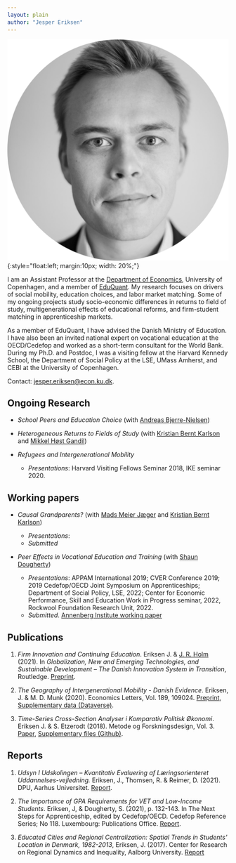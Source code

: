 ```yaml
---
layout: plain
author: "Jesper Eriksen"
---
```


![*Jesper Eriksen*](avatar_round-modified.png){:style="float:left; margin:10px; width: 20%;"}

I am an Assistant Professor at the [Department of Economics](https://www.economics.ku.dk/), University of Copenhagen, and a member of [EduQuant](https://www.economics.ku.dk/research/externally-funded-research_new/uddankvant/).  My research focuses on drivers of social mobility, education choices, and labor market matching. Some of my ongoing projects study socio-economic differences in returns to field of study, multigenerational effects of educational reforms, and firm-student matching in apprenticeship markets. 

As a member of EduQuant, I have advised the Danish Ministry of Education. I have also been an invited national expert on vocational education at the OECD/Cedefop and worked as a short-term consultant for the World Bank. During my Ph.D. and Postdoc, I was a visiting fellow at the Harvard Kennedy School, the Department of Social Policy at the LSE, UMass Amherst, and CEBI at the University of Copenhagen.

Contact: [jesper.eriksen@econ.ku.dk](mailto:jesper.eriksen@econ.ku.dk). 



## Ongoing Research

- *School Peers and Education Choice* (with [Andreas Bjerre-Nielsen](https://bjerre-nielsen.me/))

- *Heterogeneous Returns to Fields of Study* (with [Kristian Bernt Karlson](http://www.kristiankarlson.dk/) and [Mikkel Høst Gandil](https://sites.google.com/view/mikkelgandil/home))

- *Refugees and Intergenerational Mobility* 
  - *Presentations*: Harvard Visiting Fellows Seminar 2018, IKE seminar 2020. 

## Working papers 


- *Causal Grandparents?* (with [Mads Meier Jæger](https://madsjaeger.dk/) and [Kristian Bernt Karlson](http://www.kristiankarlson.dk/))
  - *Presentations*: 
  - *Submitted*   

- *Peer Effects in Vocational Education and Training* (with [Shaun Dougherty](https://peabody.vanderbilt.edu/bio/shaun-dougherty))  
  - *Presentations*: APPAM International 2019; CVER Conference 2019; 2019 Cedefop/OECD Joint Symposium on Apprenticeships; Department of Social Policy, LSE, 2022; Center for Economic Performance, Skill and Education Work in Progress seminar, 2022, Rockwool Foundation Research Unit, 2022.  
  - *Submitted*. [Annenberg Institute working paper](https://edworkingpapers.com/sites/default/files/ai24-943.pdf)

## Publications

1. *Firm Innovation and Continuing Education*. Eriksen J. & [J. R. Holm](https://vbn.aau.dk/da/persons/116395) (2021). In *Globalization, New and Emerging Technologies, and Sustainable Development – The Danish Innovation System in Transition*, Routledge. [Preprint](https://vbn.aau.dk/files/351175061/Chapter11_august_edit_submission.docx). 

2. *The Geography of Intergenerational Mobility - Danish Evidence*. Eriksen, J. & M. D. Munk (2020). Economics Letters, Vol. 189, 109024. [Preprint](https://raw.githubusercontent.com/eriksenj/eriksenj.github.io/master/_content/IG_Geo_DK.pdf), [Supplementary data (Dataverse)](https://doi.org/10.7910/DVN/YIS2QY). 

3. *Time-Series Cross-Section Analyser i Komparativ Politisk Økonomi*. Eriksen J. & S. Etzerodt (2018). Metode og Forskningsdesign, Vol. 3. [Paper](https://raw.githubusercontent.com/eriksenj/eriksenj.github.io/master/_content/cv.pdf), [Supplementary files (Github)](https://github.com/EriksenJ/Eriksen_Etzerodt_2018). 


## Reports

1. *Udsyn I Udskolingen – Kvantitativ Evaluering  af Læringsorienteret Uddannelses-vejledning.* Eriksen, J., Thomsen, R. & Reimer, D. (2021). DPU, Aarhus Universitet. [Report](https://emu.dk/sites/default/files/2021-12/gsk_overgange_Rapport%20-%20Udsyn%20i%20Udskolingen.pdf). 

2. *The Importance of GPA Requirements for VET and Low-Income Students*. Eriksen, J, & Dougherty, S. (2021), p. 132-143. In The Next Steps for Apprenticeship, edited by Cedefop/OECD. Cedefop Reference Series; No 118. Luxembourg: Publications Office. [Report](https://www.cedefop.europa.eu/files/3087_en.pdf).

3. *Educated Cities and Regional Centralization: Spatial Trends in Students' Location in Denmark, 1982-2013*,  Eriksen, J. (2017). Center for Research on Regional Dynamics and Inequality, Aalborg University. [Report](https://vbn.aau.dk/da/publications/educated-cities-and-regional-centralization-spatial-trends-in-stu)

